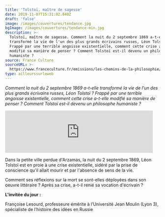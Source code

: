 ```yaml
---
title: 'Tolstoï, maître de sagesse'
date: 2019-11-07T15:31:02.840Z
draft: 'false'
image: /images/couvertures/tendance.jpg
bgImage: /images/couvertures/tendance-min.jpg
description: >-
  Tolstoï, maître de sagesse. Comment la nuit du 2 septembre 1869 a-t-elle
  transformé la vie de l'un des plus grands écrivains russes, Léon Tolstoï ?
  Frappé par une terrible angoisse existentielle, comment cette crise a-t-elle
  modifié sa manière de penser ? Comment Tolstoï est-il devenu un philosophe
  humaniste ?
source: France Culture
sourceURL: >-
  https://www.franceculture.fr/emissions/les-chemins-de-la-philosophie/quatre-philosophes-russes-34-tolstoi-le-philosophe
type: ailleurssurleweb
---
```

_Comment la nuit du 2 septembre 1869 a-t-elle transformé la vie de l'un des plus grands écrivains russes, Léon Tolstoï ? Frappé par une terrible angoisse existentielle, comment cette crise a-t-elle modifié sa manière de penser ? Comment Tolstoï est-il devenu un philosophe humaniste ?_

<iframe src="https://www.franceculture.fr/player/export-reecouter?content=0bdb5b24-483d-4e6f-a44d-c12b530c43d6" width="481" frameborder="0" scrolling="no" height="137"></iframe>

Dans la petite ville perdue d'Arzamas, la nuit du 2 septembre 1869, Léon Tolstoï est en proie à une crise existentielle, sidéré par la prise de conscience qu'il allait mourir et par l'absence de sens de la vie.

Comment ses réflexions sur la mort se sont-elles déployées dans son oeuvre littéraire ? Après sa crise, a-t-il renié sa vocation d'écrivain ?

**L'invitée du jour :**

Françoise Lesourd, professeure émérite à l’Université Jean Moulin (Lyon 3), spécialiste de l’histoire des idées en Russie
